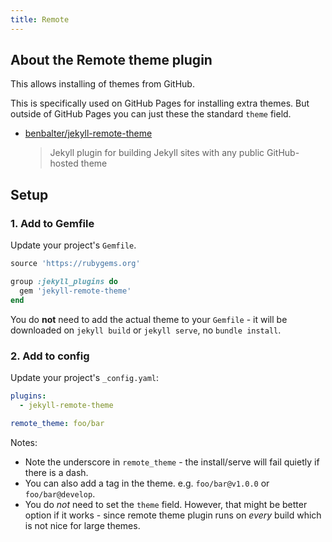 ```yaml
---
title: Remote
---
```


## About the Remote theme plugin

This allows installing of themes from GitHub.

This is specifically used on GitHub Pages for installing extra themes. But outside of GitHub Pages you can just these the standard `theme` field.

- [benbalter/jekyll-remote-theme](https://github.com/benbalter/jekyll-remote-theme)
  > Jekyll plugin for building Jekyll sites with any public GitHub-hosted theme


## Setup

### 1. Add to Gemfile

Update your project's `Gemfile`.

```ruby
source 'https://rubygems.org'

group :jekyll_plugins do
  gem 'jekyll-remote-theme'
end
```

You do **not**  need to add the actual theme to your `Gemfile` - it will be downloaded on `jekyll build` or `jekyll serve`, no `bundle install`.


### 2. Add to config

Update your project's `_config.yaml`:

```yaml
plugins:
  - jekyll-remote-theme

remote_theme: foo/bar
```

Notes:

- Note the underscore in `remote_theme` - the install/serve will fail quietly if there is a dash.
- You can also add a tag in the theme. e.g. `foo/bar@v1.0.0` or `foo/bar@develop`.
- You do _not_ need to set the `theme` field. However, that might be better option if it works - since remote theme plugin runs on _every_ build which is not nice for large themes.

